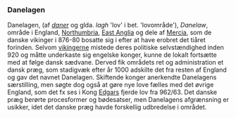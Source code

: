 ### Danelagen

Danelagen, (af _[daner](https://denstoredanske.lex.dk/daner "daner")_ og glda. _lagh_ 'lov' i bet. 'lovområde'), _Danelaw_, område i England, [Northumbria](https://denstoredanske.lex.dk/Northumbria "Northumbria"), [East Anglia](https://denstoredanske.lex.dk/East_Anglia "East Anglia") og dele af [Mercia](https://denstoredanske.lex.dk/Mercia "Mercia"), som de danske vikinger i 876-80 bosatte sig i efter at have erobret det tiåret forinden. Selvom [vikingerne](https://denstoredanske.lex.dk/vikinger "vikinger") mistede deres politiske selvstændighed inden 920 og måtte underkaste sig engelske konger, kunne de lokalt fortsætte med at følge dansk sædvane. Derved fik områdets ret og administration et dansk præg, som stadigvæk efter år 1000 adskilte det fra resten af England og gav det navnet Danelagen. Skiftende konger anerkendte Danelagens særstilling, men søgte dog også at gøre nye love fælles med det øvrige England, som det fx ses i Kong [Edgars](https://denstoredanske.lex.dk/Edgar "Edgar") fjerde lov fra 962/63. Det danske præg berørte procesformer og bødesatser, men Danelagens afgrænsning er usikker, idet det danske præg havde forskellig udbredelse i området.